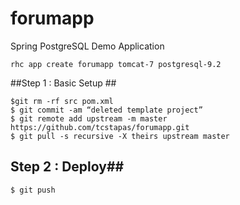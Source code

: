 forumapp
========

Spring PostgreSQL Demo Application


```
rhc app create forumapp tomcat-7 postgresql-9.2
````

##Step 1 : Basic Setup ##

```
$git rm -rf src pom.xml
$ git commit -am “deleted template project”
$ git remote add upstream -m master https://github.com/tcstapas/forumapp.git
$ git pull -s recursive -X theirs upstream master
```
## Step 2 : Deploy##

```
$ git push
```
